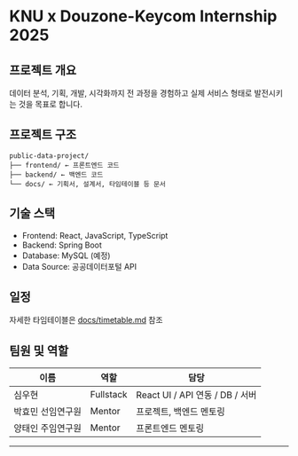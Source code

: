 # KNU x Douzone-Keycom Internship 2025

## 프로젝트 개요

데이터 분석, 기획, 개발, 시각화까지 전 과정을 경험하고
실제 서비스 형태로 발전시키는 것을 목표로 합니다.

## 프로젝트 구조

```
public-data-project/
├── frontend/ ← 프론트엔드 코드
├── backend/ ← 백엔드 코드
└── docs/ ← 기획서, 설계서, 타임테이블 등 문서
```

## 기술 스택

- Frontend: React, JavaScript, TypeScript
- Backend: Spring Boot 
- Database: MySQL (예정)
- Data Source: 공공데이터포털 API

## 일정

자세한 타임테이블은 [docs/timetable.md](docs/timetable.md) 참조

## 팀원 및 역할

| 이름              | 역할      | 담당                            |
| ----------------- | --------- | ------------------------------- |
| 심우현            | Fullstack | React UI / API 연동 / DB / 서버 |
| 박효민 선임연구원 | Mentor    | 프로젝트, 백엔드 멘토링          |
| 양태인 주임연구원 | Mentor    | 프론트엔드 멘토링               |

---
